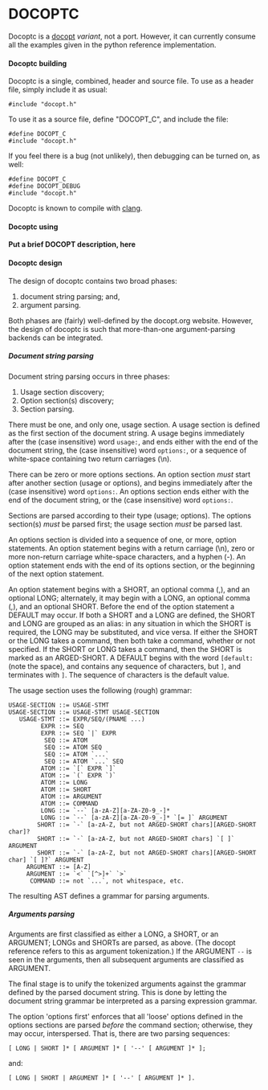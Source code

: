 DOCOPTC
=======

Docoptc is a [docopt](http://docopt.org) *variant*, not a port. However, it can currently consume all the examples given in the python reference implementation.

#### Docoptc building

Docoptc is a single, combined, header and source file. To use as a header file, simply include it as usual:

    #include "docopt.h"

To use it as a source file, define "DOCOPT_C", and include the file:

    #define DOCOPT_C
    #include "docopt.h"

If you feel there is a bug (not unlikely), then debugging can be turned on, as well:

    #define DOCOPT_C
    #define DOCOPT_DEBUG
    #include "docopt.h"

Docoptc is known to compile with [clang](http://clang.llvm.org).

#### Docoptc using

**Put a brief DOCOPT description, here**

#### Docoptc design

The design of docoptc contains two broad phases:

  1. document string parsing; and,
  2. argument parsing.

Both phases are (fairly) well-defined by the docopt.org website. However, the design of docoptc is such that more-than-one argument-parsing backends can be integrated.

##### Document string parsing

Document string parsing occurs in three phases:

  1. Usage section discovery;
  2. Option section(s) discovery;
  3. Section parsing.

There must be one, and only one, usage section. A usage section is defined as the first section of the document string. A usage begins immediately after the (case insensitive) word `usage:`, and ends either with the end of the document string, the (case insensitive) word `options:`, or a sequence of white-space containing two return carriages (\n).

There can be zero or more options sections. An option section *must* start after another section (usage or options), and begins immediately after the (case insensitive) word `options:`. An options section ends either with the end of the document string, or the (case insensitive) word `options:`.

Sections are parsed according to their type (usage; options). The options section(s) *must* be parsed first; the usage section *must* be parsed last.

An options section is divided into a sequence of one, or more, option statements. An option statement begins with a return carriage (\n), zero or more non-return carriage white-space characters, and a hyphen (-). An option statement ends with the end of its options section, or the beginning of the next option statement.

An option statement begins with a SHORT, an optional comma (,), and an optional LONG; alternately, it may begin with a LONG, an optional comma (,), and an optional SHORT. Before the end of the option statement a DEFAULT may occur. If both a SHORT and a LONG are defined, the SHORT and LONG are grouped as an alias: in any situation in which the SHORT is required, the LONG may be substituted, and vice versa. If either the SHORT or the LONG takes a command, then both take a command, whether or not specified. If the SHORT or LONG takes a command, then the SHORT is marked as an ARGED-SHORT. A DEFAULT begins with the word `[default: ` (note the space), and contains any sequence of characters, but `]`, and terminates with `]`. The sequence of characters is the default value.

The usage section uses the following (rough) grammar:

    USAGE-SECTION ::= USAGE-STMT
    USAGE-SECTION ::= USAGE-STMT USAGE-SECTION
       USAGE-STMT ::= EXPR/SEQ/(PNAME ...)
             EXPR ::= SEQ
             EXPR ::= SEQ `|` EXPR
              SEQ ::= ATOM
              SEQ ::= ATOM SEQ
              SEQ ::= ATOM `...`
              SEQ ::= ATOM `...` SEQ
             ATOM ::= `[` EXPR `]`
             ATOM ::= `(` EXPR `)`
             ATOM ::= LONG
             ATOM ::= SHORT
             ATOM ::= ARGUMENT
             ATOM ::= COMMAND
             LONG ::= `--` [a-zA-Z][a-ZA-Z0-9_-]*
             LONG ::= `--` [a-zA-Z][a-ZA-Z0-9_-]* `[= ]` ARGUMENT
            SHORT ::= `-` [a-zA-Z, but not ARGED-SHORT chars][ARGED-SHORT char]?
            SHORT ::= `-` [a-zA-Z, but not ARGED-SHORT chars] `[ ]` ARGUMENT
            SHORT ::= `-` [a-zA-Z, but not ARGED-SHORT chars][ARGED-SHORT char] `[ ]?` ARGUMENT
         ARGUMENT ::= [A-Z]
         ARGUMENT ::= `<` `[^>]+` `>`
          COMMAND ::= not `...`, not whitespace, etc.

The resulting AST defines a grammar for parsing arguments.

##### Arguments parsing

Arguments are first classified as either a LONG, a SHORT, or an ARGUMENT; LONGs and SHORTs are parsed, as above. (The docopt reference refers to this as argument tokenization.) If the ARGUMENT `--` is seen in the arguments, then all subsequent arguments are classified as ARGUMENT.

The final stage is to unify the tokenized arguments against the grammar defined by the parsed document string. This is done by letting the document string grammar be interpreted as a parsing expression grammar.

The option 'options first' enforces that all 'loose' options defined in the options sections are parsed *before* the command section; otherwise, they may occur, interspersed. That is, there are two parsing sequences:

    [ LONG | SHORT ]* [ ARGUMENT ]* [ '--' [ ARGUMENT ]* ];

and:

    [ LONG | SHORT | ARGUMENT ]* [ '--' [ ARGUMENT ]* ].
